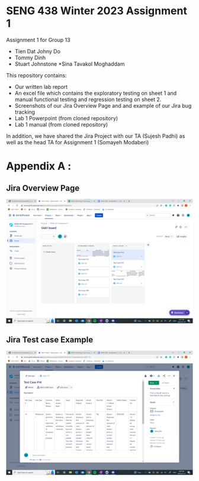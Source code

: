 # SENG 438 Winter 2023 Assignment 1

Assignment 1 for Group 13
* Tien Dat Johny Do
* Tommy Dinh 
* Stuart Johnstone
*Sina Tavakol Moghaddam

This repository contains: 
* Our written lab report
* An excel file which contains the exploratory testing on sheet 1 and manual functional testing and regression testing on sheet 2. 
* Screenshots of our Jira Overview Page and and example of our Jira bug tracking
* Lab 1 Powerpoint (from cloned repository)
* Lab 1 manual (from cloned repository)
 
 In addition, we have shared the Jira Project with our TA (Sujesh Padhi) as well as the head TA for Assignment 1 (Somayeh Modaberi) 


# Appendix A : 
## Jira Overview Page
![Jira](JiraOverview.png "Overview")

## Jira Test case Example
![JiraTest](JiraTestCase.png "TC")
